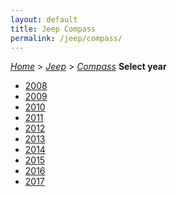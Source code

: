 ```yaml
---
layout: default
title: Jeep Compass
permalink: /jeep/compass/
---
```

[*Home*](/) > [*Jeep*](/jeep/) > [*Compass*](/jeep/compass/)
**Select year**
- [2008](/jeep/compass/2008/)
- [2009](/jeep/compass/2009/)
- [2010](/jeep/compass/2010/)
- [2011](/jeep/compass/2011/)
- [2012](/jeep/compass/2012/)
- [2013](/jeep/compass/2013/)
- [2014](/jeep/compass/2014/)
- [2015](/jeep/compass/2015/)
- [2016](/jeep/compass/2016/)
- [2017](/jeep/compass/2017/)
